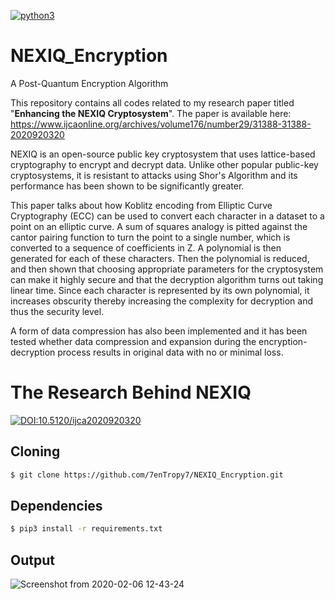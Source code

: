 [![python3](https://img.shields.io/badge/python3-v3.6-green?style=for-the-badge&logo=python)](https://www.python.org)


# NEXIQ_Encryption
A Post-Quantum Encryption Algorithm

This repository contains all codes related to my research paper titled "**Enhancing the NEXIQ Cryptosystem**". The paper is available here: https://www.ijcaonline.org/archives/volume176/number29/31388-31388-2020920320

NEXIQ is an open-source public key cryptosystem that uses
lattice-based cryptography to encrypt and decrypt data. Unlike
other popular public-key cryptosystems, it is resistant to
attacks using Shor's Algorithm and its performance has been
shown to be significantly greater. 

This paper talks about how
Koblitz encoding from Elliptic Curve Cryptography (ECC)
can be used to convert each character in a dataset to a point on
an elliptic curve. A sum of squares analogy is pitted against
the cantor pairing function to turn the point to a single
number, which is converted to a sequence of coefficients in Z.
A polynomial is then generated for each of these characters.
Then the polynomial is reduced, and then shown that choosing
appropriate parameters for the cryptosystem can make it
highly secure and that the decryption algorithm turns out
taking linear time. Since each character is represented by its
own polynomial, it increases obscurity thereby increasing the
complexity for decryption and thus the security level. 

A form
of data compression has also been implemented and it has
been tested whether data compression and expansion during
the encryption-decryption process results in original data with
no or minimal loss.

# The Research Behind NEXIQ
[![DOI:10.5120/ijca2020920320
](https://zenodo.org/badge/DOI/10.5120/ijca2020920320.svg)](https://doi.org/10.5120/ijca2020920320
)

## Cloning
```bash
$ git clone https://github.com/7enTropy7/NEXIQ_Encryption.git
```

## Dependencies
```bash
$ pip3 install -r requirements.txt
```

## Output

![Screenshot from 2020-02-06 12-43-24](https://user-images.githubusercontent.com/36446402/73914025-5d17c580-48de-11ea-8ae5-b07e0940b306.png)

